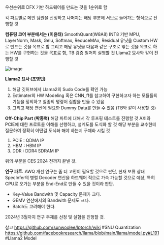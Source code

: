 우선순위로 DFX 기반 하드웨어를 만드는 것을 1순위로 함

각 파트별로 메인 팀원을 선정하고 나머지는 해당 부분에 서브로 들어가는 형식으로 진행할 것

**컴퓨팅 코어 부분에서는 (이윤태)**
SmoothQuant(W8A8)
INT8 기반 MPU, LayerNorm, Mask, Gelu, Softmax, ReduceMAx, Residual 유닛을 Custom HW로 만드는 것을 목표로 함
그리고 해당 유닛을 다음과 같은 구조로 엮는 것을 목표로 하는 HW를 구현하는 것을 목표로 함, TB 검증 철저히 실행할 것
Llama2 묘사와 같이 진행할 것


![image](https://github.com/Nasdaq3016/SKYNET/assets/108527148/b7b46374-02d5-401f-b1cd-72a5a74d6ec4)




**Llama2 묘사 (조영민)**
1. 해당 깃허브에서 Llama2의 Sudo Code를 확인 가능
2. Estimater의 HW Modeling 혹은 CNN_ff를 참고하여 구현하고자 하는 모듈들의 기능을 정의하고 일종의 명령어 집합을 만들 수 있음
3. 그리고 해당 연산에 필요한 Dummy Data를 만들 수 있음 (TB와 같이 사용할 것)

**Off-Chip Part (박종혁)**
해당 파트에 대해서 각 루프핑 테스트를 진행할 것
AXI와 PCIE에 대한 프로토콜 이해를 선행하고, 설계도를 도식화 할 것
해당 부분을 교수한테 질문하여 정확히 어떤걸 도식화 해야 하는지 구체화 시킬 것

1. PCIE : QDMA IP
2. HBM : HBM IP
3. DDR : DDR4 SDRAM IP

위의 부분을 CES 2024 전까지 끝낼 것.

**연구 파트.**
AWQ 개선 연구는 좀 더 고민이 필요할 것으로 판단, 현재 보류 상태
SpecInfer의 병렬 Decoder 연산을 하드웨어 적으로 가속 가능할 것으로 예상, 특히 CPU로 오가는 부분을 End-End로 만들 수 있을 것이라 판단.
+ Key-Value Bandwith 및 Capacity 문제가 크다.
+ GEMV 연산에서의 Bandwith 문제도 크다.
+ Batch도 고려해야 한다.

2024년 3월까지 연구 주제를 선정 및 실험을 진행할 것.

참고
https://github.com/sunwoolee/lptorch/wiki #SNU Quantization
https://github.com/facebookresearch/llama/blob/main/llama/model.py#L191 #Llama2 Model

